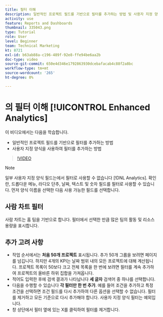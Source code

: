 ```yaml
---
title: 필터 이해
description: 일반적인 프로젝트 필드를 기반으로 필터를 추가하는 방법 및 사용자 지정 양식을 사용하여 필터를 추가하는 방법을 [!UICONTROL Enhanced Analytics].
activity: use
feature: Reports and Dashboards
thumbnail: 335043.png
type: Tutorial
role: User
level: Beginner
team: Technical Marketing
kt: 8721
exl-id: b63ab88a-c196-489f-92e8-ffe94be6aa2b
doc-type: video
source-git-commit: 650e4d346e1792863930dcebafacab4c88f2a8bc
workflow-type: tm+mt
source-wordcount: '265'
ht-degree: 0%

---
```


# 의 필터 이해 [!UICONTROL Enhanced Analytics]

이 비디오에서는 다음을 학습합니다.

* 일반적인 프로젝트 필드를 기반으로 필터를 추가하는 방법
* 사용자 지정 양식을 사용하여 필터를 추가하는 방법

>[!VIDEO](https://video.tv.adobe.com/v/335043/?quality=12&learn=on)

>[!NOTE]
>
>일부 사용자 지정 양식 필드는에서 필터로 사용할 수 없습니다 [!DNL Analytics]. 확인란, 드롭다운 메뉴, 라디오 단추, 날짜, 텍스트 및 숫자 필드를 필터로 사용할 수 있습니다. 먼저 양식 이름을 선택한 다음 사용 가능한 필드를 선택합니다.

## 사람 차트 필터

사람 차트는 홈 팀을 기반으로 합니다. 필터에서 선택한 만큼 많은 팀의 활동 및 리소스 용량을 표시합니다.

## 추가 고려 사항

* 작업 순서에서는 **처음 50개 프로젝트** 표시됩니다. 추가 50개 그룹을 보려면 페이지를 넘깁니다. 하지만 4개의 KPI는 날짜 범위 내의 모든 프로젝트에 대해 계산됩니다. 프로젝트 목록이 50보다 크고 전체 목록을 한 번에 보려면 필터를 계속 추가하여 프로젝트의 올바른 하위 집합을 가져옵니다.
* 적어도 입력한 후에 검색 결과가 나타납니다 **세 글자** 검색어 중 하나를 선택합니다.
* 다음을 수행할 수 있습니다 **각 필터만 한 번 추가**. 예를 들어 조건을 추가하고 특정 조건을 선택하면 조건 필드를 다시 추가하여 다른 옵션을 선택할 수 없습니다. 필터를 제거하고 모든 기준으로 다시 추가해야 합니다. 사용자 지정 양식 필터는 예외입니다.
* 창 상단에서 필터 옆에 있는 X를 클릭하여 필터를 제거합니다.

